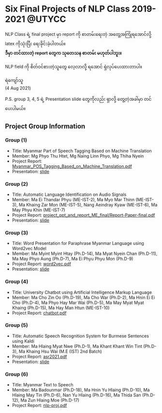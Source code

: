 # Six Final Projects of NLP Class 2019-2021 @UTYCC

NLP Class ရဲ့ final project မှာ report ကို စာတမ်းရေးတဲ့ အတွေ့အကြုံရအောင်လို့ latex ကိုသုံးပြီး ရေးခိုင်းခဲ့ပါတယ်။    
**ဒီမှာ တင်ထားတဲ့ report တွေက သုတေသန စာတမ်း မဟုတ်ပါဘူး။**  

NLP field ကို စိတ်ဝင်စားတဲ့သူတွေ လေ့လာလို့ ရအောင် ရှဲလုပ်ပေးထားတာပါ။  

ရဲကျော်သူ  
(4 Aug 2021)  

P.S. group 3, 4, 5 ရဲ့ Presentation slide တွေကိုလည်း ရှာလို့ တွေ့တဲ့အခါမှာ တင်ပေးပါမယ်။

## Project Group Information

### Group (1)
- Title: Myanmar Part of Speech Tagging Based on Machine Translation  
- Member: Mg Phyo Thu Htet, Mg Naing Linn Phyo, Mg Thiha Nyein  
- Project Report: [Myanmar_POS_Tagging_Based_on_Machine_Translation.pdf](https://github.com/ye-kyaw-thu/NLP-Class/blob/master/final-project/Report/group1/Myanmar_POS_Tagging_Based_on_Machine_Translation.pdf)
- Presentation: [slide](https://github.com/ye-kyaw-thu/NLP-Class/blob/master/final-project/Report/group1/4.Presentation/Myanmar%20Part%20of%20Speech%20Tagging%20Based%20on%20Machine%20Translation.pdf)

### Group (2)
- Title: Automatic Language Identification on Audio Signals  
- Member: Ma Ei Thandar Phyu (ME-IST-2), Ma Myo Mar Thinn (ME-IST-3), Ma Khaing Zar Mon (ME-IST-5), Nang Aeindray Kyaw (ME-IST-6), Ma May Phyu Khin (ME-IST-7)  
- Project Report: [project_ppt_and_report_ME_final/Report-Paper-final.pdf](https://github.com/ye-kyaw-thu/NLP-Class/blob/master/final-project/Report/group2/project_ppt_and_report_ME_final/Report-Paper-final.pdf)
- Presentation: [slide](https://github.com/ye-kyaw-thu/NLP-Class/blob/master/final-project/Report/group2/project_ppt_and_report_ME_final/Project-ppt-final.pdf)

### Group (3)
- Title: Word Presentation for Paraphrase Myanmar Language using Word2vec Model
- Member: Ma Myint Myint Htay (Ph.D-14), Ma Myat Nyein Chan (Ph.D-11), Ma May Phyo Aung (Ph.D-7), Ma Ei Phyu Phyu Mon (Ph.D-9)
- Project Report: [word2vec.pdf](https://github.com/ye-kyaw-thu/NLP-Class/blob/master/final-project/Report/group3/word2vec-group/w2v-paper-final/word2vec.pdf)
- Presentation: [slide](https://github.com/ye-kyaw-thu/NLP-Class/blob/master/final-project/Report/group3/word2vec-group/w2v-ppt/paraphasing-w2v.pdf)

### Group (4)
- Title: University Chatbot using Artificial Intelligence Markup Language
- Member: Ma Cho Zin Oo (Ph.D-19), Ma Cho War (Ph.D-2), Ma Hnin Ei Ei Cho (Ph.D-4), Ma Phyo Hay Mar Wai (Ph.D-5), Ma May Myat Myat Khaing (Ph.D-15), Ma Hay Man Htun (ME-IST-10)
- Project Report: [chatbot.pdf](https://github.com/ye-kyaw-thu/NLP-Class/blob/master/final-project/Report/group4/chatbot.pdf)

### Group (5)
- Title: Automatic Speech Recognition System for Burmese Sentences using Kaldi
- Member: Ma Hlaing Myat Nwe (Ph.D-1), Ma Khant Khant Win Tint (Ph.D-3), Ma Khaing Hsu Wai (M.E (IST) 2nd Batch)
- Project Report: [asr2021.pdf](https://github.com/ye-kyaw-thu/NLP-Class/blob/master/final-project/Report/group5/ASR-Project-report/asr2021.pdf)
- Presentation: [slide](https://github.com/ye-kyaw-thu/NLP-Class/blob/master/final-project/Report/group5/ASR-System-for-Burmese-Sentences-using-Kaldi.pdf)

### Group (6)
- Title: Myanmar Text to Speech
- Member: Ma Badounmar (Ph.D-18), Ma Hnin Yu Hlaing (Ph.D-10), Ma Hlaing May Tin (Ph.D-6), Nan Yu Hlaing (Ph.D-16), Ma Thida San (Ph.D-12), Ma Zun Hlaing Moe (Ph.D-17)
- Project Report: [nlp-proj.pdf](https://github.com/ye-kyaw-thu/NLP-Class/blob/master/final-project/Report/group6/nlp-project-reportV2/nlp-project-version2/nlp-proj.pdf)
